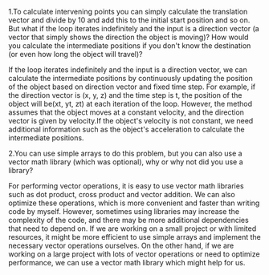 1.To calculate intervening points you can simply calculate the translation vector and divide by 10 and add this to the initial start position and so on. But what if the loop iterates indefinitely and the input is a direction vector (a vector that simply shows the direction the object is moving)? How would you calculate the intermediate positions if you don't know the destination (or even how long the object will travel)?

If the loop iterates indefinitely and the input is a direction vector, we can calculate the intermediate positions by continuously updating the position of the object based on direction vector and fixed time step. For example, if the direction vector is (x, y, z) and the time step is t, the position of the object will be(xt, yt, zt) at each iteration of the loop. However, the method assumes that the object moves at a constant velocity, and the direction vector is given by velocity.If the object's velocity is not constant, we need additional information such as the object's acceleration to calculate the intermediate positions.

2.You can use simple arrays to do this problem, but you can also use a vector math library (which was optional), why or why not did you use a library?

For performing vector operations, it is easy to use vector math libraries such as dot product, cross product and vector addition. We can also optimize these operations, which is more convenient and faster than writing code by myself. However, sometimes using libraries may increase the complexity of the code, and there may be more additional dependencies that need to depend on. If we are working on a small project or with limited resources, it might be more efficient to use simple arrays and implement the necessary vector operations ourselves. On the other hand, if we are working on a large project with lots of vector operations or need to optimize performance, we can use a vector math library which might help for us.
